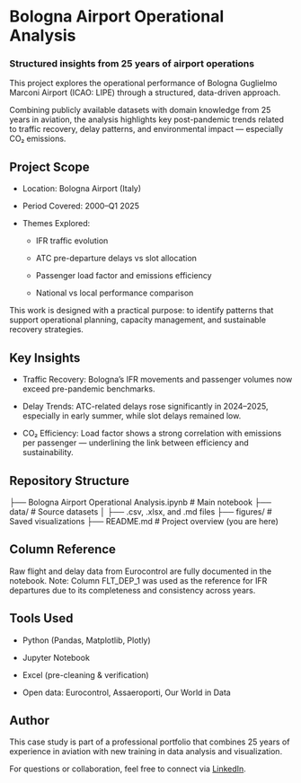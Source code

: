 # Bologna Airport Operational Analysis
### Structured insights from 25 years of airport operations

This project explores the operational performance of Bologna Guglielmo Marconi Airport (ICAO: LIPE) through a structured, data-driven approach.

Combining publicly available datasets with domain knowledge from 25 years in aviation, the analysis highlights key post-pandemic trends related to traffic recovery, delay patterns, and environmental impact — especially CO₂ emissions.

## Project Scope

* Location: Bologna Airport (Italy)

* Period Covered: 2000–Q1 2025

* Themes Explored:

  * IFR traffic evolution

  * ATC pre-departure delays vs slot allocation

  * Passenger load factor and emissions efficiency

  * National vs local performance comparison

This work is designed with a practical purpose: to identify patterns that support operational planning, capacity management, and sustainable recovery strategies.

## Key Insights

* Traffic Recovery: Bologna’s IFR movements and passenger volumes now exceed pre-pandemic benchmarks.

* Delay Trends: ATC-related delays rose significantly in 2024–2025, especially in early summer, while slot delays remained low.

* CO₂ Efficiency: Load factor shows a strong correlation with emissions per passenger — underlining the link between efficiency and sustainability.

## Repository Structure

├── Bologna Airport Operational Analysis.ipynb   # Main notebook
├── data/                                       # Source datasets
│   ├── .csv, .xlsx, and .md files
├── figures/                                    # Saved visualizations
├── README.md                                   # Project overview (you are here)


## Column Reference

Raw flight and delay data from Eurocontrol are fully documented in the notebook.
Note: Column FLT_DEP_1 was used as the reference for IFR departures due to its completeness and consistency across years.

## Tools Used

* Python (Pandas, Matplotlib, Plotly)

* Jupyter Notebook

* Excel (pre-cleaning & verification)

* Open data: Eurocontrol, Assaeroporti, Our World in Data

## Author

This case study is part of a professional portfolio that combines 25 years of experience in aviation with new training in data analysis and visualization.

For questions or collaboration, feel free to connect via [LinkedIn](https://www.linkedin.com/in/virginia-levy-abulafia?trk=contact-info).




